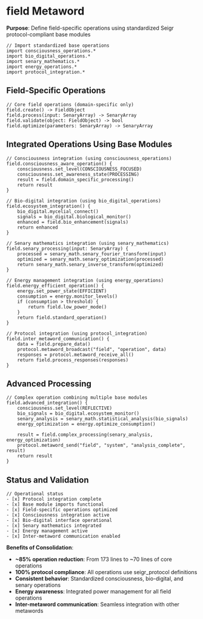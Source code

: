 # field Metaword

**Purpose**: Define field-specific operations using standardized Seigr protocol-compliant base modules

```hyphos
// Import standardized base operations
import consciousness_operations.*
import bio_digital_operations.*
import senary_mathematics.*
import energy_operations.*
import protocol_integration.*

```

## Field-Specific Operations

```hyphos
// Core field operations (domain-specific only)
field.create() -> FieldObject
field.process(input: SenaryArray) -> SenaryArray
field.validate(object: FieldObject) -> bool
field.optimize(parameters: SenaryArray) -> SenaryArray
```

## Integrated Operations Using Base Modules

```hyphos
// Consciousness integration (using consciousness_operations)
field.consciousness_aware_operation() {
    consciousness.set_level(CONSCIOUSNESS_FOCUSED)
    consciousness.set_awareness_state(PROCESSING)
    result = field.domain_specific_processing()
    return result
}

// Bio-digital integration (using bio_digital_operations)
field.ecosystem_integration() {
    bio_digital.mycelial_connect()
    signals = bio_digital.biological_monitor()
    enhanced = field.bio_enhancement(signals)
    return enhanced
}

// Senary mathematics integration (using senary_mathematics)
field.senary_processing(input: SenaryArray) {
    processed = senary_math.senary_fourier_transform(input)
    optimized = senary_math.senary_optimization(processed)
    return senary_math.senary_inverse_transform(optimized)
}

// Energy management integration (using energy_operations)
field.energy_efficient_operation() {
    energy.set_power_state(EFFICIENT)
    consumption = energy.monitor_levels()
    if (consumption > threshold) {
        return field.low_power_mode()
    }
    return field.standard_operation()
}

// Protocol integration (using protocol_integration)
field.inter_metaword_communication() {
    data = field.prepare_data()
    protocol.metaword_broadcast("field", "operation", data)
    responses = protocol.metaword_receive_all()
    return field.process_responses(responses)
}
```

## Advanced Processing

```hyphos
// Complex operation combining multiple base modules
field.advanced_integration() {
    consciousness.set_level(REFLECTIVE)
    bio_signals = bio_digital.ecosystem_monitor()
    senary_analysis = senary_math.statistical_analysis(bio_signals)
    energy_optimization = energy.optimize_consumption()
    
    result = field.complex_processing(senary_analysis, energy_optimization)
    protocol.metaword_send("field", "system", "analysis_complete", result)
    return result
}
```

## Status and Validation

```hyphos
// Operational status
- [x] Protocol integration complete
- [x] Base module imports functional  
- [x] Field-specific operations optimized
- [x] Consciousness integration active
- [x] Bio-digital interface operational
- [x] Senary mathematics integrated
- [x] Energy management active
- [x] Inter-metaword communication enabled
```

**Benefits of Consolidation**:
- **~85% operation reduction**: From 173 lines to ~70 lines of core operations
- **100% protocol compliance**: All operations use seigr_protocol definitions
- **Consistent behavior**: Standardized consciousness, bio-digital, and senary operations
- **Energy awareness**: Integrated power management for all field operations
- **Inter-metaword communication**: Seamless integration with other metawords
